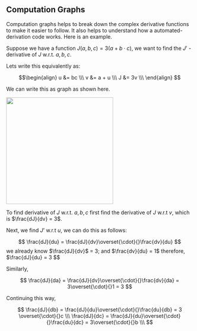 ## Computation Graphs

Computation graphs helps to break down the complex derivative functions to make it easier to follow. It also helps to understand how a automated-derivation code works. Here is an example.

Suppose we have a function $J(a,b,c) = 3 (a + b \cdot c)$, we want to find the $J’$ - derivative of $J$ w.r.t. $a,b,c$.

Lets write this equivalently as:

$$\begin{align}
u &= bc      \\\
v &= a + u   \\\
J &= 3v      \\\
\end{align}
$$

We can write this as graph as shown here.

<img src="/static/media/NNBook/imgs/der3.png"  style="width: 3in">


To find derivative of $J$ w.r.t. $a, b, c$ first find the derivative of $J$ w.r.t $v$, which is $\frac{dJ}{dv} = 3$.

Next, we find $J’$ w.r.t $u$, we can do this as follows:

$$
\frac{dJ}{du} = \frac{dJ}{dv}\overset{\cdot}{}\frac{dv}{du}
$$
we already know $\frac{dJ}{dv}$ = 3; and $\frac{dv}{du} = 1$ therefore, $\frac{dJ}{du} = $3$
$$

Similarly, 

$$
\frac{dJ}{da} = \frac{dJ}{dv}\overset{\cdot}{}\frac{dv}{da} = 3\overset{\cdot}{}1 = 3
$$

Continuing this way,

$$
\frac{dJ}{db} = \frac{dJ}{du}\overset{\cdot}{}\frac{du}{db} = 3
\overset{\cdot}{}c \\\
\frac{dJ}{dc} = \frac{dJ}{du}\overset{\cdot}{}\frac{du}{dc} = 3\overset{\cdot}{}b \\\
$$

